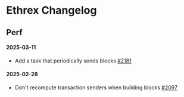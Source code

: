 # Ethrex Changelog

## Perf

#### 2025-03-11
* Add a task that periodically sends blocks
[#2181](https://github.com/lambdaclass/ethrex/pull/2097)


#### 2025-02-28

* Don't recompute transaction senders when building blocks [#2097](https://github.com/lambdaclass/ethrex/pull/2097)
